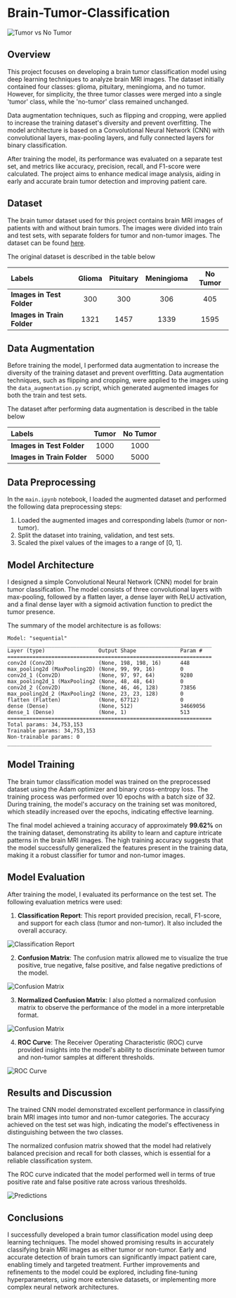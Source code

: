 # Brain-Tumor-Classification

<img alt="Tumor vs No Tumor" src="https://miro.medium.com/v2/resize:fit:828/format:webp/1*ettKgOT8LLIsKOaf8R-mmQ.png">

## Overview

This project focuses on developing a brain tumor classification model using deep learning techniques to analyze brain MRI images. The dataset initially contained four classes: glioma, pituitary, meningioma, and no tumor. However, for simplicity, the three tumor classes were merged into a single 'tumor' class, while the 'no-tumor' class remained unchanged.

Data augmentation techniques, such as flipping and cropping, were applied to increase the training dataset's diversity and prevent overfitting. The model architecture is based on a Convolutional Neural Network (CNN) with convolutional layers, max-pooling layers, and fully connected layers for binary classification.

After training the model, its performance was evaluated on a separate test set, and metrics like accuracy, precision, recall, and F1-score were calculated. The project aims to enhance medical image analysis, aiding in early and accurate brain tumor detection and improving patient care.

## Dataset

The brain tumor dataset used for this project contains brain MRI images of patients with and without brain tumors. The images were divided into train and test sets, with separate folders for tumor and non-tumor images. The dataset can be found <a href="https://www.kaggle.com/datasets/masoudnickparvar/brain-tumor-mri-dataset/code?datasetId=1608934&searchQuery=kabir">here</a>.

The original dataset is described in the table below

| Labels | Glioma | Pituitary | Meningioma | No Tumor |
| :-------- | :-------: | :--------: | :-------: | :-------: |
| **Images in Test Folder** | 300 | 300 | 306 | 405 |
| **Images in Train Folder** | 1321 | 1457 | 1339 | 1595 |

## Data Augmentation

Before training the model, I performed data augmentation to increase the diversity of the training dataset and prevent overfitting. Data augmentation techniques, such as flipping and cropping, were applied to the images using the `data_augmentation.py` script, which generated augmented images for both the train and test sets.

The dataset after performing data augmentation is described in the table below

| Labels | Tumor | No Tumor |
| :-------- | :-------: | :-------: |
| **Images in Test Folder** | 1000 | 1000 |
| **Images in Train Folder** | 5000 | 5000 |

## Data Preprocessing

In the `main.ipynb` notebook, I loaded the augmented dataset and performed the following data preprocessing steps:

1. Loaded the augmented images and corresponding labels (tumor or non-tumor).
2. Split the dataset into training, validation, and test sets.
3. Scaled the pixel values of the images to a range of [0, 1].

## Model Architecture

I designed a simple Convolutional Neural Network (CNN) model for brain tumor classification. The model consists of three convolutional layers with max-pooling, followed by a flatten layer, a dense layer with ReLU activation, and a final dense layer with a sigmoid activation function to predict the tumor presence.

The summary of the model architecture is as follows:

```
Model: "sequential"
_________________________________________________________________
Layer (type)                 Output Shape              Param #   
=================================================================
conv2d (Conv2D)              (None, 198, 198, 16)      448       
max_pooling2d (MaxPooling2D) (None, 99, 99, 16)        0         
conv2d_1 (Conv2D)            (None, 97, 97, 64)        9280      
max_pooling2d_1 (MaxPooling2 (None, 48, 48, 64)        0         
conv2d_2 (Conv2D)            (None, 46, 46, 128)       73856     
max_pooling2d_2 (MaxPooling2 (None, 23, 23, 128)       0         
flatten (Flatten)            (None, 67712)             0         
dense (Dense)                (None, 512)               34669056  
dense_1 (Dense)              (None, 1)                 513       
=================================================================
Total params: 34,753,153
Trainable params: 34,753,153
Non-trainable params: 0
_________________________________________________________________
```

## Model Training

The brain tumor classification model was trained on the preprocessed dataset using the Adam optimizer and binary cross-entropy loss. The training process was performed over 10 epochs with a batch size of 32. During training, the model's accuracy on the training set was monitored, which steadily increased over the epochs, indicating effective learning.

The final model achieved a training accuracy of approximately **99.62%** on the training dataset, demonstrating its ability to learn and capture intricate patterns in the brain MRI images. The high training accuracy suggests that the model successfully generalized the features present in the training data, making it a robust classifier for tumor and non-tumor images.

## Model Evaluation

After training the model, I evaluated its performance on the test set. The following evaluation metrics were used:

1. **Classification Report**: This report provided precision, recall, F1-score, and support for each class (tumor and non-tumor). It also included the overall accuracy. 

<img alt="Classification Report" src="Results/images_cnn_model/images_cnn_model_performance.jpg">

2. **Confusion Matrix**: The confusion matrix allowed me to visualize the true positive, true negative, false positive, and false negative predictions of the model.

<img alt="Confusion Matrix" src="Results/images_cnn_model/images_cnn_model_confusion_matrix.jpg">

3. **Normalized Confusion Matrix**: I also plotted a normalized confusion matrix to observe the performance of the model in a more interpretable format.

<img alt="Confusion Matrix" src="Results/images_cnn_model/images_cnn_model_normalised_confusion_matrix.jpg">

4. **ROC Curve**: The Receiver Operating Characteristic (ROC) curve provided insights into the model's ability to discriminate between tumor and non-tumor samples at different thresholds.

<img alt="ROC Curve" src="Results/images_cnn_model/images_cnn_model_roc.jpg">

## Results and Discussion

The trained CNN model demonstrated excellent performance in classifying brain MRI images into tumor and non-tumor categories. The accuracy achieved on the test set was high, indicating the model's effectiveness in distinguishing between the two classes.

The normalized confusion matrix showed that the model had relatively balanced precision and recall for both classes, which is essential for a reliable classification system.

The ROC curve indicated that the model performed well in terms of true positive rate and false positive rate across various thresholds.

<img alt="Predictions" src="Results/images_cnn_model/images_cnn_model_confidence.jpg">

## Conclusions

I successfully developed a brain tumor classification model using deep learning techniques. The model showed promising results in accurately classifying brain MRI images as either tumor or non-tumor. Early and accurate detection of brain tumors can significantly impact patient care, enabling timely and targeted treatment. Further improvements and refinements to the model could be explored, including fine-tuning hyperparameters, using more extensive datasets, or implementing more complex neural network architectures.
